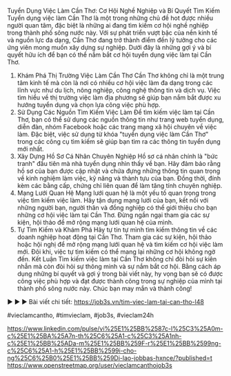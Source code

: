 Tuyển Dụng Việc Làm Cần Thơ: Cơ Hội Nghề Nghiệp và Bí Quyết Tìm Kiếm
Tuyển dụng việc làm Cần Thơ là một trong những chủ đề hot được nhiều người quan tâm, đặc biệt là những ai đang tìm kiếm cơ hội nghề nghiệp trong thành phố sông nước này. Với sự phát triển vượt bậc của nền kinh tế và nguồn lực đa dạng, Cần Thơ đang trở thành điểm đến lý tưởng cho các ứng viên mong muốn xây dựng sự nghiệp. Dưới đây là những gợi ý và bí quyết hữu ích để bạn có thể nắm bắt cơ hội tuyển dụng việc làm tại Cần Thơ.
1. Khám Phá Thị Trường Việc Làm Cần Thơ
Cần Thơ không chỉ là một trung tâm kinh tế mà còn là nơi có nhiều cơ hội việc làm đa dạng trong các lĩnh vực như du lịch, nông nghiệp, công nghệ thông tin và dịch vụ. Việc tìm hiểu về thị trường việc làm địa phương sẽ giúp bạn nắm bắt được xu hướng tuyển dụng và chọn lựa công việc phù hợp.
2. Sử Dụng Các Nguồn Tìm Kiếm Việc Làm
Để tìm kiếm việc làm tại Cần Thơ, bạn có thể sử dụng các nguồn thông tin như trang web tuyển dụng, diễn đàn, nhóm Facebook hoặc các trang mạng xã hội chuyên về việc làm. Đặc biệt, việc sử dụng từ khóa "tuyển dụng việc làm Cần Thơ" trong các công cụ tìm kiếm sẽ giúp bạn tìm ra các thông tin tuyển dụng mới nhất.
3. Xây Dựng Hồ Sơ Cá Nhân Chuyên Nghiệp
Hồ sơ cá nhân chính là "bức tranh" đầu tiên mà nhà tuyển dụng nhìn thấy về bạn. Hãy đảm bảo rằng hồ sơ của bạn được cập nhật và chứa đựng những thông tin quan trọng về kinh nghiệm làm việc, kỹ năng và thành tựu của bạn. Đồng thời, đính kèm các bằng cấp, chứng chỉ liên quan để làm tăng tính chuyên nghiệp.
4. Mạng Lưới Quan Hệ
Mạng lưới quan hệ là một yếu tố quan trọng trong việc tìm kiếm việc làm. Hãy tận dụng mạng lưới của bạn, kết nối với những người bạn, người thân và đồng nghiệp có thể giới thiệu cho bạn những cơ hội việc làm tại Cần Thơ. Đừng ngần ngại tham gia các sự kiện, hội thảo để mở rộng mạng lưới quan hệ của mình.
5. Tự Tìm Kiếm và Khám Phá
Hãy tự tin tự mình tìm kiếm thông tin về các doanh nghiệp hoạt động tại Cần Thơ. Tham gia các sự kiện, hội thảo hoặc hội nghị để mở rộng mạng lưới quan hệ và tìm kiếm cơ hội việc làm mới. Đôi khi, việc tự tìm kiếm có thể mang lại những cơ hội không ngờ đến.
Kết Luận
Tìm kiếm việc làm tại Cần Thơ không chỉ đòi hỏi sự kiên nhẫn mà còn đòi hỏi sự thông minh và sự nắm bắt cơ hội. Bằng cách áp dụng những bí quyết và gợi ý trong bài viết này, hy vọng bạn sẽ có được công việc phù hợp và đạt được thành công trong sự nghiệp của mình tại thành phố sông nước này. Chúc bạn may mắn và thành công!


▶️ ▶️ ▶️ Bài viết chi tiết: https://job3s.vn/tim-viec-lam-tai-can-tho-l48

#vieclamcantho, #timvieclam, #job3s, #vieclam24h

https://www.linkedin.com/pulse/vi%25E1%25BB%2587c-l%25C3%25A0m-c%25E1%25BA%25A7n-th%25C6%25A1-c%25C3%25A1nh-c%25E1%25BB%25ADa-m%25E1%25BB%259F-r%25E1%25BB%2599ng-c%25C6%25A1-h%25E1%25BB%2599i-cho-ng%25C6%25B0%25E1%25BB%259Di-lao-jobbas-hxnce/?published=t
https://www.openstreetmap.org/user/vieclamcanthojob3s
